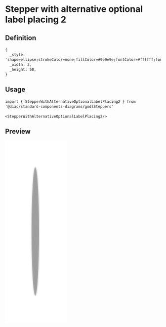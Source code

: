# Stepper with alternative optional label placing 2

## Definition

```
{
  _style: 'shape=ellipse;strokeColor=none;fillColor=#9e9e9e;fontColor=#ffffff;fontSize=12;align=center;verticalAlign=middle;html=1;',
  _width: 3,
  _height: 50,
}
```

## Usage

```
import { StepperWithAlternativeOptionalLabelPlacing2 } from '@diac/standard-components-diagrams/gmdlSteppers'

<StepperWithAlternativeOptionalLabelPlacing2/>
```

## Preview

<img src="./stepper-with-alternative-optional-label-placing-2.png" width="200"/>
